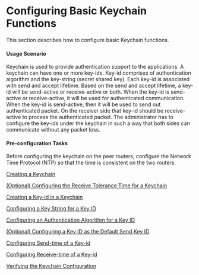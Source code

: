 Configuring Basic Keychain Functions
====================================

This section describes how to configure basic Keychain functions.

#### Usage Scenario

Keychain is used to provide authentication support to the applications. A keychain can have one or more key-ids. Key-id comprises of authentication algorithm and the key-string (secret shared key). Each key-id is associated with send and accept lifetime. Based on the send and accept lifetime, a key-id will be send-active or receive-active or both. When the key-id is send-active or receive-active, it will be used for authenticated communication. When the key-id is send-active, then it will be used to send out authenticated packet. On the receiver side that key-id should be receive-active to process the authenticated packet. The administrator has to configure the key-ids under the keychain in such a way that both sides can communicate without any packet loss.


#### Pre-configuration Tasks

Before configuring the keychain on the peer routers, configure the Network Time Protocol (NTP) so that the time is consistent on the two routers.


[Creating a Keychain](../../../../software/nev8r10_vrpv8r16/user/vrp/dc_vrp_keychain_cfg_0006.html)



[(Optional) Configuring the Receive Tolerance Time for a Keychain](../../../../software/nev8r10_vrpv8r16/user/vrp/dc_vrp_keychain_cfg_0007.html)



[Creating a Key-id in a Keychain](../../../../software/nev8r10_vrpv8r16/user/vrp/dc_vrp_keychain_cfg_0008.html)



[Configuring a Key String for a Key ID](../../../../software/nev8r10_vrpv8r16/user/vrp/dc_vrp_keychain_cfg_0009.html)



[Configuring an Authentication Algorithm for a Key ID](../../../../software/nev8r10_vrpv8r16/user/vrp/dc_vrp_keychain_cfg_0010.html)



[(Optional) Configuring a Key ID as the Default Send Key ID](../../../../software/nev8r10_vrpv8r16/user/vrp/dc_vrp_keychain_cfg_0011.html)



[Configuring Send-time of a Key-id](../../../../software/nev8r10_vrpv8r16/user/vrp/dc_vrp_keychain_cfg_0012.html)



[Configuring Receive-time of a Key-id](../../../../software/nev8r10_vrpv8r16/user/vrp/dc_vrp_keychain_cfg_0013.html)



[Verifying the Keychain Configuration](../../../../software/nev8r10_vrpv8r16/user/vrp/dc_vrp_keychain_cfg_0014.html)